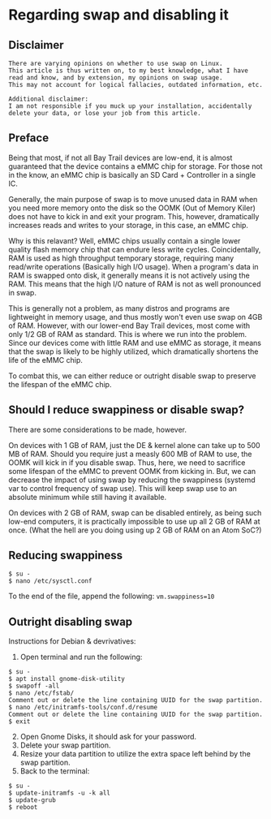 # Regarding swap and disabling it

## Disclaimer
```
There are varying opinions on whether to use swap on Linux.
This article is thus written on, to my best knowledge, what I have read and know, and by extension, my opinions on swap usage.
This may not account for logical fallacies, outdated information, etc.

Additional disclaimer:
I am not responsible if you muck up your installation, accidentally delete your data, or lose your job from this article.
```
## Preface

Being that most, if not all Bay Trail devices are low-end, it is almost guaranteed that the device contains a eMMC chip for storage.
For those not in the know, an eMMC chip is basically an SD Card + Controller in a single IC.

Generally, the main purpose of swap is to move unused data in RAM when you need more memory onto the disk so the OOMK (Out of Memory Kiler) does not have to kick in and exit your program.
This, however, dramatically increases reads and writes to your storage, in this case, an eMMC chip.

Why is this relavant? Well, eMMC chips usually contain a single lower quality flash memory chip that can endure less write cycles.
Coincidentally, RAM is used as high throughput temporary storage, requiring many read/write operations (Basically high I/O usage). 
When a program's data in RAM is swapped onto disk, it generally means it is not actively using the RAM. This means that the high I/O nature of RAM is not as well pronounced in swap.

This is generally not a problem, as many distros and programs are lightweight in memory usage, and thus mostly won't even use swap on 4GB of RAM.
However, with our lower-end Bay Trail devices, most come with only 1/2 GB of RAM as standard. This is where we run into the problem.
Since our devices come with little RAM and use eMMC as storage, it means that the swap is likely to be highly utilized, which dramatically shortens the life of the eMMC chip.

To combat this, we can either reduce or outright disable swap to preserve the lifespan of the eMMC chip.

## Should I reduce swappiness or disable swap?

There are some considerations to be made, however.

On devices with 1 GB of RAM, just the DE & kernel alone can take up to 500 MB of RAM. Should you require just a measly 600 MB of RAM to use, the OOMK will kick in if you disable swap.
Thus, here, we need to sacrifice some lifespan of the eMMC to prevent OOMK from kicking in.
But, we can decrease the impact of using swap by reducing the swappiness (systemd var to control frequency of swap use).
This will keep swap use to an absolute minimum while still having it available.

On devices with 2 GB of RAM, swap can be disabled entirely, as being such low-end computers, it is practically impossible to use up all 2 GB of RAM at once. (What the hell are you doing using up 2 GB of RAM on an Atom SoC?)

## Reducing swappiness
```
$ su -
$ nano /etc/sysctl.conf
```
To the end of the file, append the following: `vm.swappiness=10`

## Outright disabling swap
Instructions for Debian & devrivatives:

1. Open terminal and run the following:

```
$ su -
$ apt install gnome-disk-utility
$ swapoff -all
$ nano /etc/fstab/
Comment out or delete the line containing UUID for the swap partition.
$ nano /etc/initramfs-tools/conf.d/resume
Comment out or delete the line containing UUID for the swap partition.
$ exit
```
2. Open Gnome Disks, it should ask for your password.
3. Delete your swap partition.
4. Resize your data partition to utilize the extra space left behind by the swap partition.
5. Back to the terminal:
```
$ su -
$ update-initramfs -u -k all
$ update-grub
$ reboot
```
